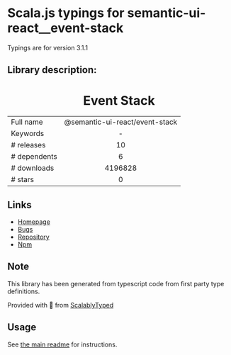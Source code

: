 
# Scala.js typings for semantic-ui-react__event-stack

Typings are for version 3.1.1

## Library description:
<!-- Name --> <h1 align="center">Event Stack</h1>

|                    |                 |
| ------------------ | :-------------: |
| Full name          | @semantic-ui-react/event-stack |
| Keywords           | - |
| # releases         | 10 |
| # dependents       | 6 |
| # downloads        | 4196828 |
| # stars            | 0 |

## Links
- [Homepage](https://github.com/layershifter/event-stack#readme)
- [Bugs](https://github.com/layershifter/event-stack/issues)
- [Repository](https://github.com/layershifter/event-stack)
- [Npm](https://www.npmjs.com/package/%40semantic-ui-react%2Fevent-stack)
    


## Note
This library has been generated from typescript code from first party type definitions.

Provided with :purple_heart: from [ScalablyTyped](https://github.com/oyvindberg/ScalablyTyped)

## Usage
See [the main readme](../../readme.md) for instructions.


